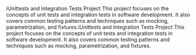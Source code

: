 iUnittests and Integration Tests Project
This project focuses on the concepts of unit tests and integration tests in software development. It also covers common testing patterns and techniques such as mocking, parametrization, and fixtures.iUnittests and Integration Tests Project
This project focuses on the concepts of unit tests and integration tests in software development. It also covers common testing patterns and techniques such as mocking, parametrization, and fixtures.
